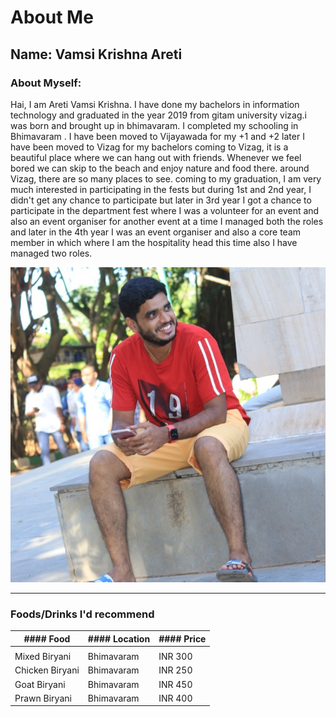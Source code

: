 # About Me

## Name: Vamsi Krishna Areti

### About Myself:
 Hai, I am Areti Vamsi Krishna. I have done my bachelors in information technology and graduated in the year 2019 from gitam university vizag.i was born and brought up in bhimavaram. I completed my schooling in Bhimavaram .  I have been moved to Vijayawada for my +1 and +2 later I have been moved to Vizag for my bachelors coming to Vizag, it is a beautiful place where we can hang out with friends. Whenever we feel bored we can skip to the beach and enjoy nature and food there. around Vizag, there are so many places to see. coming to my graduation, I am very much interested in participating in the fests but during 1st and 2nd year, I didn't get any chance to participate but later in 3rd year I got a chance to participate in the department fest where I was a volunteer for an event and also an event organiser for another event at a time I managed both the roles and later in the 4th year I was an event organiser and also a core team member in which where I am the hospitality head this time also I have managed two roles.

 ![MyProfilePicture](MyProfilePic.jpg)

---
### Foods/Drinks I'd recommend

|           #### Food           |           #### Location           |           #### Price          |
|-------------------------------|-----------------------------------|-------------------------------|
|                               |                                   |                               |
|       Mixed Biryani           |            Bhimavaram             |            INR 300            |
|       Chicken Biryani         |            Bhimavaram             |            INR 250            |
|       Goat Biryani            |            Bhimavaram             |            INR 450            |
|       Prawn Biryani           |            Bhimavaram             |            INR 400            |